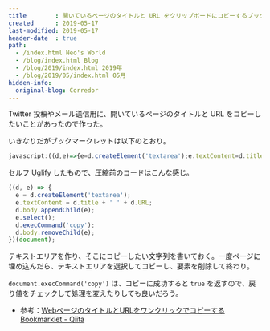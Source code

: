 ```yaml
---
title        : 開いているページのタイトルと URL をクリップボードにコピーするブックマークレット
created      : 2019-05-17
last-modified: 2019-05-17
header-date  : true
path:
  - /index.html Neo's World
  - /blog/index.html Blog
  - /blog/2019/index.html 2019年
  - /blog/2019/05/index.html 05月
hidden-info:
  original-blog: Corredor
---
```


Twitter 投稿やメール送信用に、開いているページのタイトルと URL をコピーしたいことがあったので作った。

いきなりだがブックマークレットは以下のとおり。

```javascript
javascript:((d,e)=>{e=d.createElement('textarea');e.textContent=d.title+' '+d.URL;d.body.appendChild(e);e.select();d.execCommand('copy');d.body.removeChild(e)})(document);
```

セルフ Uglify したもので、圧縮前のコードはこんな感じ。

```javascript
((d, e) => {
  e = d.createElement('textarea');
  e.textContent = d.title + ' ' + d.URL;
  d.body.appendChild(e);
  e.select();
  d.execCommand('copy');
  d.body.removeChild(e);
})(document);
```

テキストエリアを作り、そこにコピーしたい文字列を書いておく。一度ページに埋め込んだら、テキストエリアを選択してコピーし、要素を削除して終わり。

`document.execCommand('copy')` は、コピーに成功すると `true` を返すので、戻り値をチェックして処理を変えたりしても良いだろう。

- 参考：[WebページのタイトルとURLをワンクリックでコピーするBookmarklet - Qiita](https://qiita.com/xshoji/items/93d5345d4bf282f60817)
